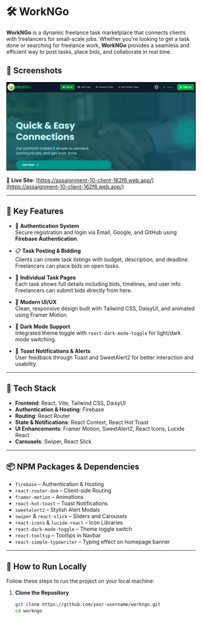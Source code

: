 # 🛠️ WorkNGo

**WorkNGo** is a dynamic freelance task marketplace that connects clients with freelancers for small-scale jobs. Whether you're looking to get a task done or searching for freelance work, **WorkNGo** provides a seamless and efficient way to post tasks, place bids, and collaborate in real time.

## 📸 Screenshots
![alt text](image.png) 


🔗 **Live Site**: [https://assaignment-10-client-162f6.web.app/](https://assaignment-10-client-162f6.web.app/)

---

## 🚀 Key Features

- 🔐 **Authentication System**  
  Secure registration and login via Email, Google, and GitHub using **Firebase Authentication**.

- 📋 **Task Posting & Bidding**  
  Clients can create task listings with budget, description, and deadline. Freelancers can place bids on open tasks.

- 📄 **Individual Task Pages**  
  Each task shows full details including bids, timelines, and user info. Freelancers can submit bids directly from here.

- 🎨 **Modern UI/UX**  
  Clean, responsive design built with Tailwind CSS, DaisyUI, and animated using Framer Motion.

- 🌙 **Dark Mode Support**  
  Integrated theme toggle with `react-dark-mode-toggle` for light/dark mode switching.

- 🔔 **Toast Notifications & Alerts**  
  User feedback through Toast and SweetAlert2 for better interaction and usability.

---

## 🧩 Tech Stack

- **Frontend**: React, Vite, Tailwind CSS, DaisyUI  
- **Authentication & Hosting**: Firebase  
- **Routing**: React Router  
- **State & Notifications**: React Context, React Hot Toast  
- **UI Enhancements**: Framer Motion, SweetAlert2, React Icons, Lucide React  
- **Carousels**: Swiper, React Slick  

---

## 📦 NPM Packages & Dependencies

- `firebase` – Authentication & Hosting  
- `react-router-dom` – Client-side Routing  
- `framer-motion` – Animations  
- `react-hot-toast` – Toast Notifications  
- `sweetalert2` – Stylish Alert Modals  
- `swiper` & `react-slick` – Sliders and Carousels  
- `react-icons` & `lucide-react` – Icon Libraries  
- `react-dark-mode-toggle` – Theme toggle switch  
- `react-tooltip` – Tooltips in Navbar  
- `react-simple-typewriter` – Typing effect on homepage banner  

---

## 🧪 How to Run Locally

Follow these steps to run the project on your local machine:

1. **Clone the Repository**
   ```bash
   git clone https://github.com/your-username/workngo.git
   cd workngo
  












